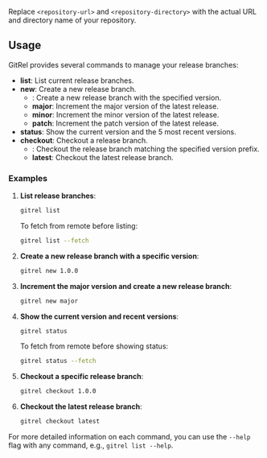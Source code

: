 
Replace `<repository-url>` and `<repository-directory>` with the actual URL and directory name of your repository.

## Usage

GitRel provides several commands to manage your release branches:

- **list**: List current release branches.
- **new**: Create a new release branch.
  - **<version>**: Create a new release branch with the specified version.
  - **major**: Increment the major version of the latest release.
  - **minor**: Increment the minor version of the latest release.
  - **patch**: Increment the patch version of the latest release.
- **status**: Show the current version and the 5 most recent versions.
- **checkout**: Checkout a release branch.
  - **<version>**: Checkout the release branch matching the specified version prefix.
  - **latest**: Checkout the latest release branch.

### Examples

1. **List release branches**:
   ```bash
   gitrel list
   ```

   To fetch from remote before listing:
   ```bash
   gitrel list --fetch
   ```

2. **Create a new release branch with a specific version**:
   ```bash
   gitrel new 1.0.0
   ```

3. **Increment the major version and create a new release branch**:
   ```bash
   gitrel new major
   ```

4. **Show the current version and recent versions**:
   ```bash
   gitrel status
   ```

   To fetch from remote before showing status:
   ```bash
   gitrel status --fetch
   ```

5. **Checkout a specific release branch**:
   ```bash
   gitrel checkout 1.0.0
   ```

6. **Checkout the latest release branch**:
   ```bash
   gitrel checkout latest
   ```

For more detailed information on each command, you can use the `--help` flag with any command, e.g., `gitrel list --help`.